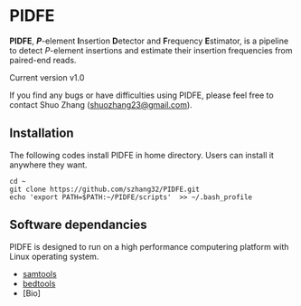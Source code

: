 # PIDFE
__PIDFE__, __*P*__-element **I**nsertion **D**etector and **F**requency **E**stimator, is a pipeline to detect *P*-element insertions and estimate their insertion frequencies from paired-end reads.

Current version v1.0

If you find any bugs or have difficulties using PIDFE, please feel free to contact Shuo Zhang (shuozhang23@gmail.com).


## Installation
The following codes install PIDFE in home directory. Users can install it anywhere they want.

    cd ~
    git clone https://github.com/szhang32/PIDFE.git
    echo 'export PATH=$PATH:~/PIDFE/scripts'  >> ~/.bash_profile
    
## Software dependancies
PIDFE is designed to run on a high performance computering platform with Linux operating system.
- [samtools](http://www.htslib.org/doc/samtools-1.2.html)
- [bedtools](https://bedtools.readthedocs.io/en/latest/)
- [Bio]

